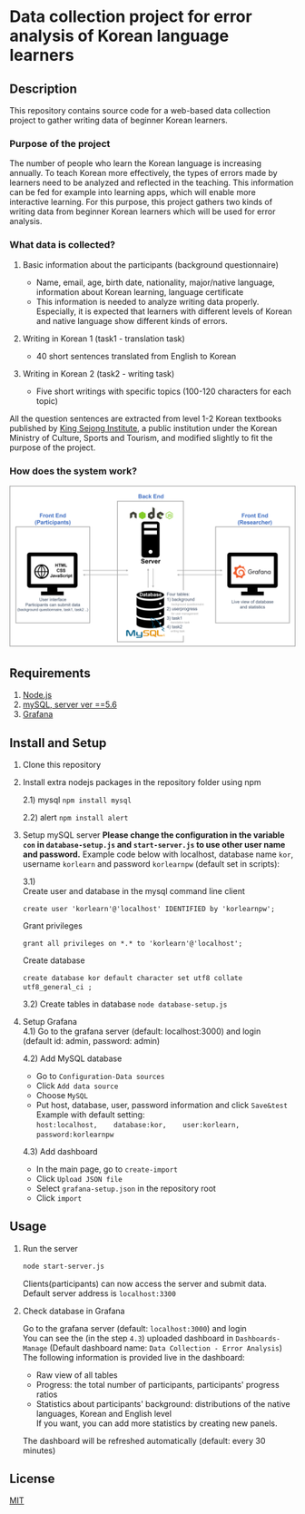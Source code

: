 # Data collection project for error analysis of Korean language learners

## Description
This repository contains source code for a web-based data collection project to gather writing data of beginner Korean learners.

### Purpose of the project
The number of people who learn the Korean language is increasing annually. To teach Korean more effectively, the types of errors made by learners need to be analyzed and reflected in the teaching. This information can be fed for example into learning apps, which will enable more interactive learning. For this purpose, this project gathers two kinds of writing data from beginner Korean learners which will be used for error analysis.

### What data is collected?
1) Basic information about the participants (background questionnaire)
    - Name, email, age, birth date, nationality, major/native language, information about Korean learning, language certificate
    - This information is needed to analyze writing data properly. Especially, it is expected that learners with different levels of Korean and native language show different kinds of errors.

2) Writing in Korean 1 (task1 - translation task)
    - 40 short sentences translated from English to Korean

3) Writing in Korean 2 (task2 - writing task)
    - Five short writings with specific topics (100-120 characters for each topic)
   
  All the question sentences are extracted from level 1-2 Korean textbooks published by [King Sejong Institute](https://nuri.iksi.or.kr/front/main/main.do?language=en), a public institution under the Korean Ministry of Culture, Sports and Tourism, and modified slightly to fit the purpose of the project.




### How does the system work?
<img src="./image/client-server-flow.png">


  
## Requirements
1. [Node.js](https://nodejs.org/en/)  
2. [mySQL, server ver ==5.6](https://dev.mysql.com/downloads/mysql/)
3. [Grafana](https://grafana.com/grafana/download?pg=get&plcmt=selfmanaged-box1-cta1)


## Install and Setup

1. Clone this repository
  
2. Install extra nodejs packages in the repository folder using npm

    2.1) mysql
          ```
          npm install mysql
          ```

   2.2) alert
          ```
          npm install alert
          ```

  
3. Setup mySQL server
**Please change the configuration in the variable `con` in `database-setup.js` and `start-server.js` to use other user name and password.**
Example code below with localhost, database name `kor`, username `korlearn` and password `korlearnpw` (default set in scripts):   
   
    3.1)   
    Create user and database in the mysql command line client  


    ```
    create user 'korlearn'@'localhost' IDENTIFIED by 'korlearnpw';
    ```

    Grant privileges
    ```
    grant all privileges on *.* to 'korlearn'@'localhost';
    ```

    Create database
    ```
    create database kor default character set utf8 collate utf8_general_ci ;
    ```




    3.2) Create tables in database
      `
      node database-setup.js
      `

4. Setup Grafana  
      4.1) Go to the grafana server (default: localhost:3000) and login  
      (default id: admin, password: admin)

      4.2) Add MySQL database
      - Go to `Configuration-Data sources`
      - Click `Add data source`
      - Choose `MySQL`
      - Put host, database, user, password information and click `Save&test`   
        Example with default setting:   
            ```
            host:localhost,   
            database:kor,   
            user:korlearn,   
            password:korlearnpw
            ```

      4.3) Add dashboard
      - In the main page, go to `create-import`
      - Click `Upload JSON file`
      - Select `grafana-setup.json` in the repository root
      - Click `import`


## Usage

1. Run the server
      ```bash
      node start-server.js
      ```
    Clients(participants) can now access the server and submit data.  
    Default server address is `localhost:3300`


2. Check database in Grafana  

    Go to the grafana server (default: `localhost:3000`) and login  
    You can see the (in the step `4.3`) uploaded dashboard in `Dashboards-Manage` (Default dashboard name: `Data Collection - Error Analysis`)  
    The following information is provided live in the dashboard:
    - Raw view of all tables
    - Progress: the total number of participants, participants' progress ratios
    - Statistics about participants' background: distributions of the native languages, Korean and English level  
    If you want, you can add more statistics by creating new panels.  
 
    The dashboard will be refreshed automatically (default: every 30 minutes)




## License
[MIT](https://choosealicense.com/licenses/mit/)
